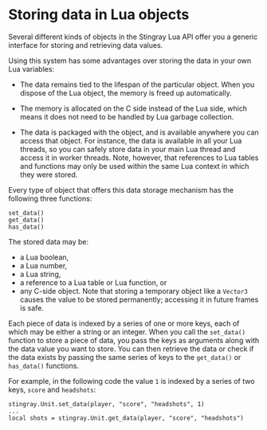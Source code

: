 # Storing data in Lua objects

Several different kinds of objects in the Stingray Lua API offer you a generic interface for storing and retrieving data values.

Using this system has some advantages over storing the data in your own Lua variables:

*	The data remains tied to the lifespan of the particular object. When you dispose of the Lua object, the memory is freed up automatically.

*	The memory is allocated on the C side instead of the Lua side, which means it does not need to be handled by Lua garbage collection.

*	The data is packaged with the object, and is available anywhere you can access that object. For instance, the data is available in all your Lua threads, so you can safely store data in your main Lua thread and access it in worker threads. Note, however, that references to Lua tables and functions may only be used within the same Lua context in which they were stored.

Every type of object that offers this data storage mechanism has the following three functions:

~~~{lua}
set_data()
get_data()
has_data()
~~~

The stored data may be:

*	a Lua boolean,
*	a Lua number,
*	a Lua string,
*	a reference to a Lua table or Lua function, or
*	any C-side object. Note that storing a temporary object like a `Vector3` causes the value to be stored permanently; accessing it in future frames is safe.

Each piece of data is indexed by a series of one or more keys, each of which may be either a string or an integer. When you call the `set_data()` function to store a piece of data, you pass the keys as arguments along with the data value you want to store. You can then retrieve the data or check if the data exists by passing the same series of keys to the `get_data()` or `has_data()` functions.

For example, in the following code the value `1` is indexed by a series of two keys, `score` and `headshots`:

~~~{lua}
stingray.Unit.set_data(player, "score", "headshots", 1)
...
local shots = stingray.Unit.get_data(player, "score", "headshots")
~~~
